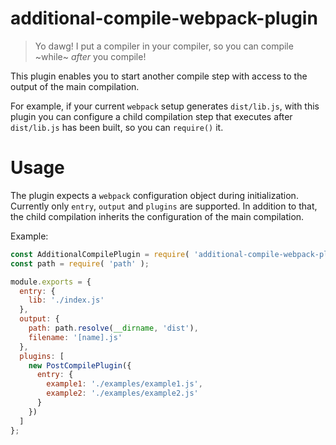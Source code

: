 # additional-compile-webpack-plugin

> Yo dawg!
> I put a compiler in your compiler, so you can compile ~while~ _after_ you compile!

This plugin enables you to start another compile step with access to the
output of the main compilation.

For example, if your current `webpack` setup generates `dist/lib.js`, with this
plugin you can configure a child compilation step that executes after
`dist/lib.js` has been built, so you can `require()` it.

# Usage

The plugin expects a `webpack` configuration object during initialization.
Currently only `entry`, `output` and `plugins` are supported. In addition to
that, the child compilation inherits the configuration of the main compilation.

Example:

```js
const AdditionalCompilePlugin = require( 'additional-compile-webpack-plugin' );
const path = require( 'path' );

module.exports = {
  entry: {
    lib: './index.js'
  },
  output: {
    path: path.resolve(__dirname, 'dist'),
    filename: '[name].js'
  },
  plugins: [
    new PostCompilePlugin({
      entry: {
        example1: './examples/example1.js',
        example2: './examples/example2.js'
      }
    })
  ]
};
```
